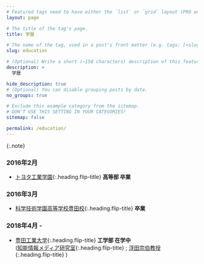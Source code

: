 ```yaml
---
# Featured tags need to have either the `list` or `grid` layout (PRO only).
layout: page

# The title of the tag's page.
title: 学歴

# The name of the tag, used in a post's front matter (e.g. tags: [<slug>]).
slug: education

# (Optional) Write a short (~150 characters) description of this featured tag.
description: >
  学歴

hide_description: true
# (Optional) You can disable grouping posts by date.
no_groups: true

# Exclude this example category from the sitemap.
# DON'T USE THIS SETTING IN YOUR CATEGORIES!
sitemap: false

permalink: /education/
---
```



{:.note}

### 2016年2月
* [トヨタ工業学園]{:.heading.flip-title} **高等部 卒業**
### 2016年3月
* [科学技術学園高等学校豊田校]{:.heading.flip-title} **卒業**
### 2018年4月 - 
* [豊田工業大学]{:.heading.flip-title} **工学部 在学中**<br>([知能情報メディア研究室]{:.heading.flip-title} ; [浮田宗伯教授]{:.heading.flip-title} )




[トヨタ工業学園]: http://www.toyota.co.jp/company/gakuen/index.html
[科学技術学園高等学校豊田校]: https://tsushin.kagiko.ed.jp/cooperation/district/
[豊田工業大学]: https://www.toyota-ti.ac.jp/
[浮田宗伯教授]: https://www.toyota-ti.ac.jp/Lab/Denshi/iim/ukita/index-j.html
[知能情報メディア研究室]: https://www.toyota-ti.ac.jp/Lab/Denshi/iim/index-j.html

<!-- * [Install]{:.heading.flip-title} --- How to install and run Hydejack.
{:.related-posts.faded}

[install]: http://www.toyota.co.jp/company/gakuen/index.html -->
